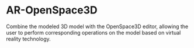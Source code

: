 # AR-OpenSpace3D
Combine the modeled 3D model with the OpenSpace3D editor, allowing the user to perform corresponding operations on the model based on virtual reality technology.
